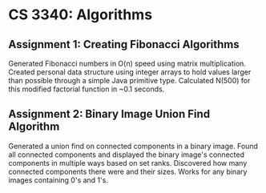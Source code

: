 # CS 3340: Algorithms
## Assignment 1: Creating Fibonacci Algorithms
Generated Fibonacci numbers in O(n) speed using matrix multiplication. Created personal data structure using integer arrays to hold values larger than possible through a simple Java primitive type. Calculated N(500) for this modified factorial function in ~0.1 seconds.

## Assignment 2: Binary Image Union Find Algorithm
Generated a union find on connected components in a binary image. Found all connected components and displayed the binary image's connected components in multiple ways based on set ranks. Discovered how many connected components there were and their sizes. Works for any binary images containing 0's and 1's.
